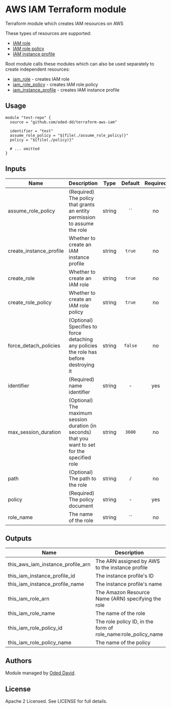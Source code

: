 # AWS IAM Terraform module

Terraform module which creates IAM resources on AWS

These types of resources are supported:

* [IAM role](https://www.terraform.io/docs/providers/aws/r/iam_role.html)
* [IAM role policy](https://www.terraform.io/docs/providers/aws/r/iam_role_policy.html)
* [IAM instance profile](https://www.terraform.io/docs/providers/aws/r/iam_instance_profile.html)

Root module calls these modules which can also be used separately to create independent resources:

* [iam_role](https://github.com/oded-dd/terraform-aws-iam/tree/master/modules/iam_role) - creates IAM role
* [iam_role_policy](https://github.com/oded-dd/terraform-aws-iam/tree/master/modules/iam_role_policy) - creates IAM role policy
* [iam_instance_profile](https://github.com/oded-dd/terraform-aws-iam/tree/master/modules/iam_instance_profile) - creates IAM instance profile

## Usage
```hcl
module "test-repo" {
  source = "github.com/oded-dd/terraform-aws-iam"

  identifier = "test"
  assume_role_policy = "${file(./assume_role_policy)}"
  policy = "${file(./policy)}"

  # ... omitted
}
```

<!-- BEGINNING OF PRE-COMMIT-TERRAFORM DOCS HOOK -->
## Inputs

| Name | Description | Type | Default | Required |
|------|-------------|:----:|:-----:|:-----:|
| assume_role_policy | (Required) The policy that grants an entity permission to assume the role | string | `` | no |
| create_instance_profile | Whether to create an IAM instance profile | string | `true` | no |
| create_role | Whether to create an IAM role | string | `true` | no |
| create_role_policy | Whether to create an IAM role policy | string | `true` | no |
| force_detach_policies | (Optional) Specifies to force detaching any policies the role has before destroying it | string | `false` | no |
| identifier | (Required) name identifier | string | - | yes |
| max_session_duration | (Optional) The maximum session duration (in seconds) that you want to set for the specified role | string | `3600` | no |
| path | (Optional) The path to the role | string | `/` | no |
| policy | (Required) The policy document | string | - | yes |
| role_name | The name of the role | string | `` | no |

## Outputs

| Name | Description |
|------|-------------|
| this_aws_iam_instance_profile_arn | The ARN assigned by AWS to the instance profile |
| this_iam_instance_profile_id | The instance profile's ID |
| this_iam_instance_profile_name | The instance profile's name |
| this_iam_role_arn | The Amazon Resource Name (ARN) specifying the role |
| this_iam_role_name | The name of the role |
| this_iam_role_policy_id | The role policy ID, in the form of role_name:role_policy_name |
| this_iam_role_policy_name | The name of the policy |
<!-- END OF PRE-COMMIT-TERRAFORM DOCS HOOK -->

## Authors

Module managed by [Oded David](https://github.com/oded-dd).

## License

Apache 2 Licensed. See LICENSE for full details.
